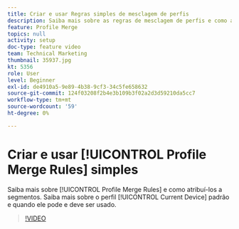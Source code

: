 ```yaml
---
title: Criar e usar Regras simples de mesclagem de perfis
description: Saiba mais sobre as regras de mesclagem de perfis e como atribuí-las a segmentos. Saiba mais sobre o perfil padrão "Dispositivo atual" e quando ele pode/deve ser usado.
feature: Profile Merge
topics: null
activity: setup
doc-type: feature video
team: Technical Marketing
thumbnail: 35937.jpg
kt: 5356
role: User
level: Beginner
exl-id: de4910a5-9e89-4b38-9cf3-34c5fe658632
source-git-commit: 124f03208f2b4e3b109b3f02a2d3d59210da5cc7
workflow-type: tm+mt
source-wordcount: '59'
ht-degree: 0%

---
```


# Criar e usar [!UICONTROL Profile Merge Rules] simples

Saiba mais sobre [!UICONTROL Profile Merge Rules] e como atribuí-los a segmentos. Saiba mais sobre o perfil [!UICONTROL Current Device] padrão e quando ele pode e deve ser usado.

>[!VIDEO](https://video.tv.adobe.com/v/35937/?quality=12&learn=on)
